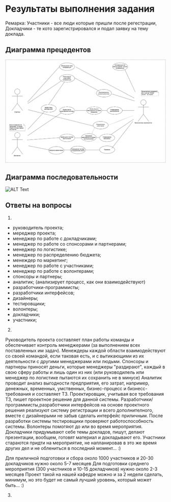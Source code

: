 # Результаты выполнения задания

Ремарка: Участники - все люди которые пришли после регестрации, Докладчики - те кото зарегистрировался и подал заявку на тему доклада.

## Диаграмма прецедентов

![ALT Text](https://github.com/ctel-prj-mng/7-uml-270318-Bolzuka/blob/master/Диаграмма%20прецедентов.png)

## Диаграмма последовательности

![ALT Text]()

## Ответы на вопросы
1. 
- руководитель проекта;
- мереджер проекта;
- менеджер по работе с докладчиками;
- менеджер по работе со спонсорами и партнерами;
- менеджер по логистике;
- менеджер по распределению бюджета;
- менеждер по маркетинг;
- менеджер по работе с участниками;
- менеджер по работе с волонтерами;
- спонсоры и партнеры;
- аналитик; (анализирует процесс, как они взаимодействуют)
- разработчики-программисты;
- разработчики интерфейсов;
- дизайнеры;
- тестировщики;
- волонтеры;
- докладчики;
- участники;

2.
Руководитель проекта составляет план работы команды и обеспечивает контроль менеджерами (за выполнением всех поставленных им задач). 
Менеждеры каждой области взаимодействуют со своей командой, если таковая есть, и с вытикающими из их деятельности с другими менеджерами или людьми.
Спонсоры и партнеры приносят деньги, которые менеджеры "раздирают", каждый в свою сферу работы и лишь один из них (или руководилель или менеджер по логистике пытаются их сохранить не в минусе)
Аналитик проводит анализ выгодности предприятия, его затрат, например, денежных, временных, умственных, бизнес-процесс и бизнесс-требования и составляет ТЗ. 
Проектировщик, учитывая все требования ТЗ, пишет проектное решение для данной системы. 
Разработчики/программисты,разработчики интерфейсов на основе проектного решения реализуют систему регистрации и всего дополнителного, вместе с дизайнерыми не забыв сделать интерфейс приличным. 
После разработки системы тестировщики проверяют работоспособность системы. 
Волонтеры помогяют до или во время мероприятия.
Докладчики придумывают себе темы докладов, пишут, делают презентации, вообщем, готовят материал и докладывают его.
Участники стараются придти на мероприятие, не напланировав в это же время других дел и не облениться в последний момент... :)

Для приличной подготовки и сбора около 1000 участников и 20-30 докладчиков нужно около 5-7 месяцев
Для подготовки среднего мероприятия (300 участников и 10-15 докладчиков) нужно около 2-3 месяцев
Проект такой на нашей кафедре можно и за 2 недели сделать, минимум, но это будет не самый лучший уровень, который может быть... :)

3.
